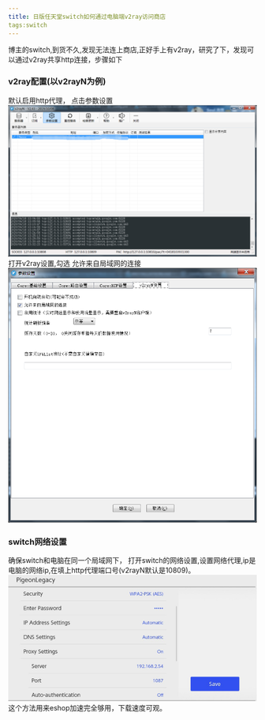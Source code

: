 ```yaml
---
title: 日版任天堂switch如何通过电脑端v2ray访问商店
tags:switch
---
```

博主的switch,到货不久,发现无法连上商店,正好手上有v2ray，研究了下，发现可以通过v2ray共享http连接，步骤如下

### v2ray配置(以v2rayN为例)
默认启用http代理，
点击参数设置![Image text](1.png)
打开v2ray设置,勾选 <span color=#0099ff>允许来自局域网的连接</span>![Image text](2.png)
### switch网络设置
确保switch和电脑在同一个局域网下，
打开switch的网络设置,设置网络代理,ip是电脑的网络ip,在填上http代理端口号(v2rayN默认是10809)。
![Image text](3.png)
这个方法用来eshop加速完全够用，下载速度可观。